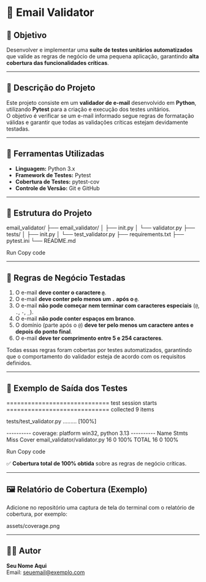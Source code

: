 # 📧 Email Validator

## 🎯 Objetivo
Desenvolver e implementar uma **suíte de testes unitários automatizados** que valide as regras de negócio de uma pequena aplicação, garantindo **alta cobertura das funcionalidades críticas**.

---

## 🧠 Descrição do Projeto
Este projeto consiste em um **validador de e-mail** desenvolvido em **Python**, utilizando **Pytest** para a criação e execução dos testes unitários.  
O objetivo é verificar se um e-mail informado segue regras de formatação válidas e garantir que todas as validações críticas estejam devidamente testadas.

---

## 🧩 Ferramentas Utilizadas
- **Linguagem:** Python 3.x  
- **Framework de Testes:** Pytest  
- **Cobertura de Testes:** pytest-cov  
- **Controle de Versão:** Git e GitHub  

---

## 📂 Estrutura do Projeto
email_validator/ ├── email_validator/ │ ├── init.py │ └── validator.py ├── tests/ │ ├── init.py │ └── test_validator.py ├── requirements.txt ├── pytest.ini └── README.md


Run
Copy code

---

## 🧾 Regras de Negócio Testadas

1. O e-mail **deve conter o caractere `@`**.  
2. O e-mail **deve conter pelo menos um `.` após o `@`**.  
3. O e-mail **não pode começar nem terminar com caracteres especiais** (`@`, `.`, `-`, `_`).  
4. O e-mail **não pode conter espaços em branco**.  
5. O domínio (parte após o `@`) **deve ter pelo menos um caractere antes e depois do ponto final**.  
6. O e-mail **deve ter comprimento entre 5 e 254 caracteres**.  

Todas essas regras foram cobertas por testes automatizados, garantindo que o comportamento do validador esteja de acordo com os requisitos definidos.

---

## 🧪 Exemplo de Saída dos Testes
============================= test session starts ============================= collected 9 items

tests/test_validator.py ......... [100%]

---------- coverage: platform win32, python 3.13 ---------- Name Stmts Miss Cover email_validator/validator.py 16 0 100% TOTAL 16 0 100%


Run
Copy code

✅ **Cobertura total de 100% obtida** sobre as regras de negócio críticas.

---

## 🖼️ Relatório de Cobertura (Exemplo)

Adicione no repositório uma captura de tela do terminal com o relatório de cobertura, por exemplo:

assets/coverage.png

---

## 👨‍💻 Autor
**Seu Nome Aqui**  
Email: seuemail@exemplo.com